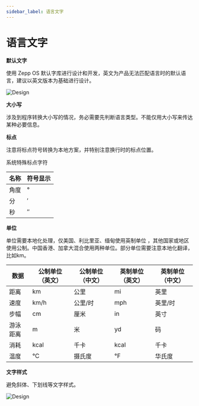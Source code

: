 ```yaml
---
sidebar_label: 语言文字
---
```


# 语言文字

**默认文字**

使用 Zepp OS 默认字库进行设计和开发，英文为产品无法匹配语言时的默认语言，建议以英文版本为基础进行设计。

![Design](/img/design/b35859212f9625c8211e12297b46a300.png)

**大小写**

涉及到程序转换大小写的情况，务必需要先判断语言类型。不能仅用大小写来传达某种必要信息。

**标点**

注意将标点符号转换为本地方案，并特别注意换行时的标点位置。

系统特殊标点字符

| **名称** | **符号显示** |
| -------- | ------------ |
| 角度     | °            |
| 分       | ′            |
| 秒       | ″            |

**单位**

单位需要本地化处理，仅美国、利比里亚、缅甸使用英制单位 ，其他国家或地区使用公制。中国香港、加拿大混合使用两种单位。部分单位需要注意本地化翻译，比如km。

| **数据** | **公制单位（英文）** | **公制单位（中文）** | **英制单位（英文）** | **英制单位（中文）** |
| -------- | -------------------- | -------------------- | -------------------- | -------------------- |
| 距离     | km                   | 公里                 | mi                   | 英里                 |
| 速度     | km/h                 | 公里/时              | mph                  | 英里/时              |
| 步幅     | cm                   | 厘米                 | in                   | 英寸                 |
| 游泳距离 | m                    | 米                   | yd                   | 码                   |
| 消耗     | kcal                 | 千卡                 | kcal                 | 千卡                 |
| 温度     | ℃                    | 摄氏度               | ℉                    | 华氏度               |

**文字样式**

避免斜体、下划线等文字样式。

![Design](/img/design/094f4479065390555dd2998fd9582ec8.png)

